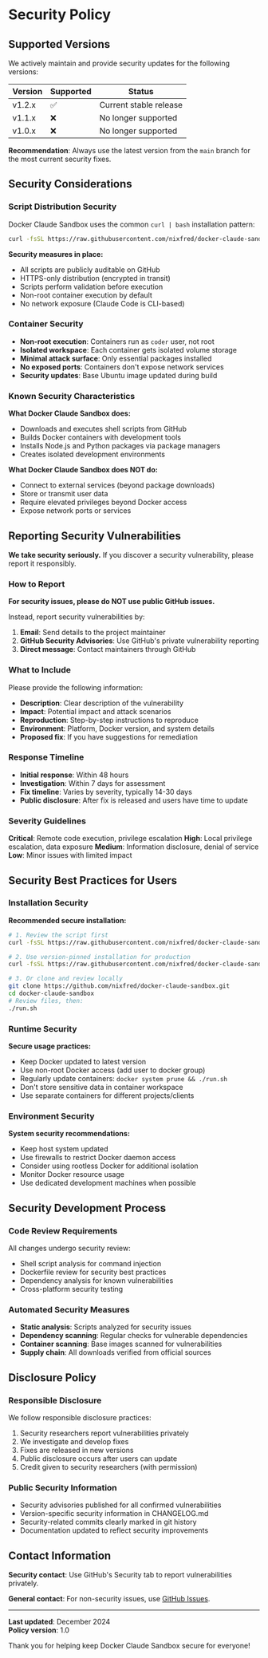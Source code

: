 # Security Policy

## Supported Versions

We actively maintain and provide security updates for the following versions:

| Version | Supported          | Status |
| ------- | ------------------ | ------ |
| v1.2.x  | :white_check_mark: | Current stable release |
| v1.1.x  | :x:                | No longer supported |
| v1.0.x  | :x:                | No longer supported |

**Recommendation**: Always use the latest version from the `main` branch for the most current security fixes.

## Security Considerations

### Script Distribution Security

Docker Claude Sandbox uses the common `curl | bash` installation pattern:
```bash
curl -fsSL https://raw.githubusercontent.com/nixfred/docker-claude-sandbox/main/run.sh | bash
```

**Security measures in place:**
- All scripts are publicly auditable on GitHub
- HTTPS-only distribution (encrypted in transit)
- Scripts perform validation before execution
- Non-root container execution by default
- No network exposure (Claude Code is CLI-based)

### Container Security

- **Non-root execution**: Containers run as `coder` user, not root
- **Isolated workspace**: Each container gets isolated volume storage
- **Minimal attack surface**: Only essential packages installed
- **No exposed ports**: Containers don't expose network services
- **Security updates**: Base Ubuntu image updated during build

### Known Security Characteristics

**What Docker Claude Sandbox does:**
- Downloads and executes shell scripts from GitHub
- Builds Docker containers with development tools
- Installs Node.js and Python packages via package managers
- Creates isolated development environments

**What Docker Claude Sandbox does NOT do:**
- Connect to external services (beyond package downloads)
- Store or transmit user data
- Require elevated privileges beyond Docker access
- Expose network ports or services

## Reporting Security Vulnerabilities

**We take security seriously.** If you discover a security vulnerability, please report it responsibly.

### How to Report

**For security issues, please do NOT use public GitHub issues.**

Instead, report security vulnerabilities by:

1. **Email**: Send details to the project maintainer
2. **GitHub Security Advisories**: Use GitHub's private vulnerability reporting
3. **Direct message**: Contact maintainers through GitHub

### What to Include

Please provide the following information:
- **Description**: Clear description of the vulnerability
- **Impact**: Potential impact and attack scenarios  
- **Reproduction**: Step-by-step instructions to reproduce
- **Environment**: Platform, Docker version, and system details
- **Proposed fix**: If you have suggestions for remediation

### Response Timeline

- **Initial response**: Within 48 hours
- **Investigation**: Within 7 days for assessment
- **Fix timeline**: Varies by severity, typically 14-30 days
- **Public disclosure**: After fix is released and users have time to update

### Severity Guidelines

**Critical**: Remote code execution, privilege escalation
**High**: Local privilege escalation, data exposure
**Medium**: Information disclosure, denial of service
**Low**: Minor issues with limited impact

## Security Best Practices for Users

### Installation Security

**Recommended secure installation:**
```bash
# 1. Review the script first
curl -fsSL https://raw.githubusercontent.com/nixfred/docker-claude-sandbox/main/run.sh | less

# 2. Use version-pinned installation for production
curl -fsSL https://raw.githubusercontent.com/nixfred/docker-claude-sandbox/v1.2.7/run.sh | bash

# 3. Or clone and review locally
git clone https://github.com/nixfred/docker-claude-sandbox.git
cd docker-claude-sandbox
# Review files, then:
./run.sh
```

### Runtime Security

**Secure usage practices:**
- Keep Docker updated to latest version
- Use non-root Docker access (add user to docker group)
- Regularly update containers: `docker system prune && ./run.sh`
- Don't store sensitive data in container workspace
- Use separate containers for different projects/clients

### Environment Security

**System security recommendations:**
- Keep host system updated
- Use firewalls to restrict Docker daemon access
- Consider using rootless Docker for additional isolation
- Monitor Docker resource usage
- Use dedicated development machines when possible

## Security Development Process

### Code Review Requirements

All changes undergo security review:
- Shell script analysis for command injection
- Dockerfile review for security best practices
- Dependency analysis for known vulnerabilities
- Cross-platform security testing

### Automated Security Measures

- **Static analysis**: Scripts analyzed for security issues
- **Dependency scanning**: Regular checks for vulnerable dependencies
- **Container scanning**: Base images scanned for vulnerabilities
- **Supply chain**: All downloads verified from official sources

## Disclosure Policy

### Responsible Disclosure

We follow responsible disclosure practices:
1. Security researchers report vulnerabilities privately
2. We investigate and develop fixes
3. Fixes are released in new versions
4. Public disclosure occurs after users can update
5. Credit given to security researchers (with permission)

### Public Security Information

- Security advisories published for all confirmed vulnerabilities
- Version-specific security information in CHANGELOG.md
- Security-related commits clearly marked in git history
- Documentation updated to reflect security improvements

## Contact Information

**Security contact**: Use GitHub's Security tab to report vulnerabilities privately.

**General contact**: For non-security issues, use [GitHub Issues](https://github.com/nixfred/docker-claude-sandbox/issues).

---

**Last updated**: December 2024  
**Policy version**: 1.0

Thank you for helping keep Docker Claude Sandbox secure for everyone!